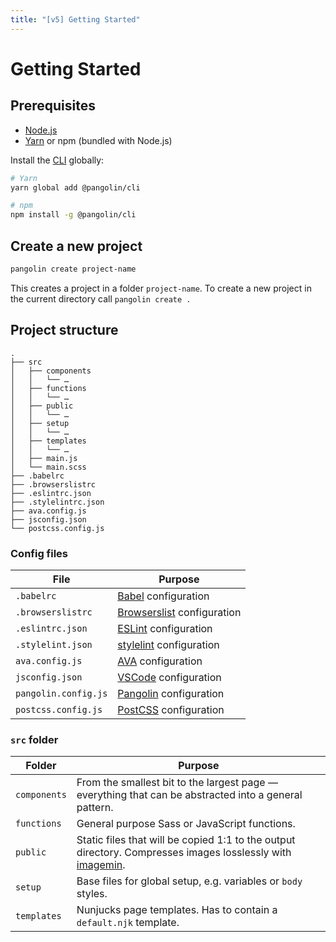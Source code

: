 ```yaml
---
title: "[v5] Getting Started"
---
```


# Getting Started


## Prerequisites

* [Node.js](https://nodejs.org)
* [Yarn](https://yarnpkg.com) or npm (bundled with Node.js)

Install the [CLI](https://github.com/pangolinjs/cli) globally:

```bash
# Yarn
yarn global add @pangolin/cli

# npm
npm install -g @pangolin/cli
```


## Create a new project

```bash
pangolin create project-name
```

This creates a project in a folder `project-name`. To create a new project in the current directory call `pangolin create .`


## Project structure

```
.
├── src
│   ├── components
│   │   └── …
│   ├── functions
│   │   └── …
│   ├── public
│   │   └── …
│   ├── setup
│   │   └── …
│   ├── templates
│   │   └── …
│   ├── main.js
│   └── main.scss
├── .babelrc
├── .browserslistrc
├── .eslintrc.json
├── .stylelintrc.json
├── ava.config.js
├── jsconfig.json
└── postcss.config.js
```

### Config files

| File                 | Purpose |
|----------------------|---------|
| `.babelrc`           | [Babel](https://babeljs.io) configuration |
| `.browserslistrc`    | [Browserslist](https://github.com/browserslist/browserslist) configuration |
| `.eslintrc.json`     | [ESLint](https://eslint.org) configuration |
| `.stylelint.json`    | [stylelint](https://stylelint.io) configuration |
| `ava.config.js`      | <Badge text="Optional" /> [AVA](https://ava.li) configuration |
| `jsconfig.json`      | <Badge text="Optional" /> [VSCode](https://code.visualstudio.com/docs/languages/jsconfig) configuration |
| `pangolin.config.js` | <Badge text="Optional" /> [Pangolin](configuration.md) configuration |
| `postcss.config.js`  | [PostCSS](https://postcss.org) configuration |

### `src` folder

| Folder       | Purpose |
|--------------|---------|
| `components` | From the smallest bit to the largest page — everything that can be abstracted into a general pattern. |
| `functions`  | <Badge text="Changeable" /> General purpose Sass or JavaScript functions. |
| `public`     | Static files that will be copied 1:1 to the output directory. Compresses images losslessly with [imagemin](https://github.com/imagemin/imagemin). |
| `setup`      | <Badge text="Changeable" /> Base files for global setup, e.g. variables or `body` styles. |
| `templates`  | Nunjucks page templates. Has to contain a `default.njk` template. |
